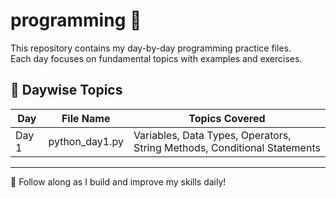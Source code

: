# programming 🐍

This repository contains my day-by-day  programming practice files.  
Each day focuses on fundamental topics with examples and exercises.

## 📅 Daywise Topics

| Day  | File Name        | Topics Covered                                                                 |
|------|------------------|--------------------------------------------------------------------------------|
| Day 1| python_day1.py   | Variables, Data Types, Operators, String Methods, Conditional Statements       |

---

🚀 Follow along as I build and improve my  skills daily!
